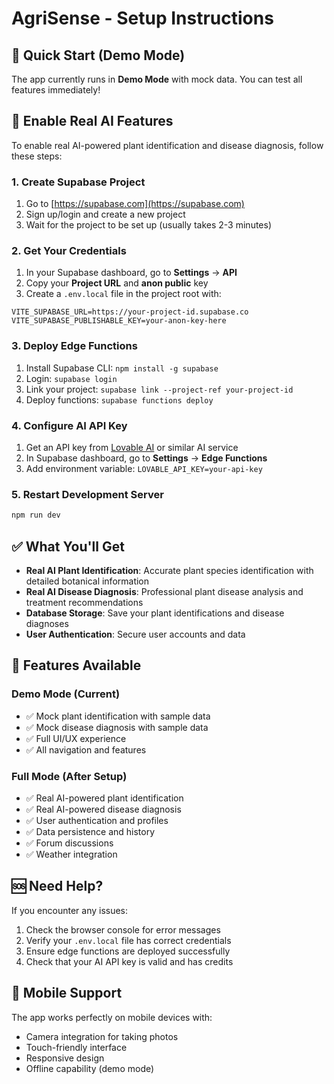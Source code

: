 # AgriSense - Setup Instructions

## 🚀 Quick Start (Demo Mode)

The app currently runs in **Demo Mode** with mock data. You can test all features immediately!

## 🔧 Enable Real AI Features

To enable real AI-powered plant identification and disease diagnosis, follow these steps:

### 1. Create Supabase Project

1. Go to [https://supabase.com](https://supabase.com)
2. Sign up/login and create a new project
3. Wait for the project to be set up (usually takes 2-3 minutes)

### 2. Get Your Credentials

1. In your Supabase dashboard, go to **Settings** → **API**
2. Copy your **Project URL** and **anon public** key
3. Create a `.env.local` file in the project root with:

```env
VITE_SUPABASE_URL=https://your-project-id.supabase.co
VITE_SUPABASE_PUBLISHABLE_KEY=your-anon-key-here
```

### 3. Deploy Edge Functions

1. Install Supabase CLI: `npm install -g supabase`
2. Login: `supabase login`
3. Link your project: `supabase link --project-ref your-project-id`
4. Deploy functions: `supabase functions deploy`

### 4. Configure AI API Key

1. Get an API key from [Lovable AI](https://lovable.dev) or similar AI service
2. In Supabase dashboard, go to **Settings** → **Edge Functions**
3. Add environment variable: `LOVABLE_API_KEY=your-api-key`

### 5. Restart Development Server

```bash
npm run dev
```

## ✅ What You'll Get

- **Real AI Plant Identification**: Accurate plant species identification with detailed botanical information
- **Real AI Disease Diagnosis**: Professional plant disease analysis and treatment recommendations
- **Database Storage**: Save your plant identifications and disease diagnoses
- **User Authentication**: Secure user accounts and data

## 🎯 Features Available

### Demo Mode (Current)
- ✅ Mock plant identification with sample data
- ✅ Mock disease diagnosis with sample data
- ✅ Full UI/UX experience
- ✅ All navigation and features

### Full Mode (After Setup)
- ✅ Real AI-powered plant identification
- ✅ Real AI-powered disease diagnosis
- ✅ User authentication and profiles
- ✅ Data persistence and history
- ✅ Forum discussions
- ✅ Weather integration

## 🆘 Need Help?

If you encounter any issues:
1. Check the browser console for error messages
2. Verify your `.env.local` file has correct credentials
3. Ensure edge functions are deployed successfully
4. Check that your AI API key is valid and has credits

## 📱 Mobile Support

The app works perfectly on mobile devices with:
- Camera integration for taking photos
- Touch-friendly interface
- Responsive design
- Offline capability (demo mode)
